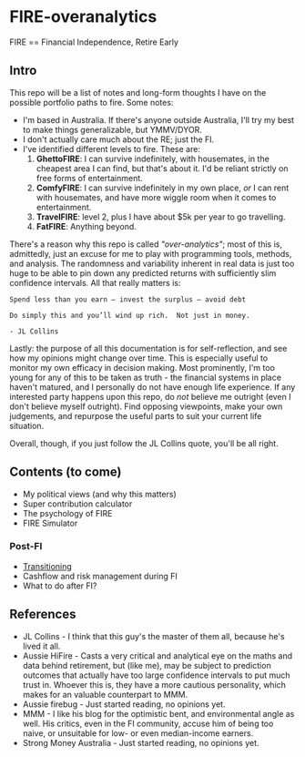 # FIRE-overanalytics

FIRE == Financial Independence, Retire Early

## Intro

This repo will be a list of notes and long-form thoughts I have on the possible portfolio paths to fire. Some notes:

* I'm based in Australia. If there's anyone outside Australia, I'll try my best to make things generalizable, but YMMV/DYOR. 
* I don't actually care much about the RE; just the FI. 
* I've identified different levels to fire. These are:
  1. **GhettoFIRE**: I can survive indefinitely, with housemates, in the cheapest area I can find, but that's about it. I'd be reliant strictly on free forms of entertainment. 
  2. **ComfyFIRE**: I can survive indefinitely in my own place, *or* I can rent with housemates, and have more wiggle room when it comes to entertainment. 
  3. **TravelFIRE**: level 2, plus I have about $5k per year to go travelling. 
  4. **FatFIRE**: Anything beyond. 
  
There's a reason why this repo is called *"over-analytics"*; most of this is, admittedly, just an excuse for me to play with programming tools, methods, and analysis. The randomness and variability inherent in real data is just too huge to be able to pin down any predicted returns with sufficiently slim confidence intervals. All that really matters is:

```
Spend less than you earn – invest the surplus – avoid debt

Do simply this and you’ll wind up rich.  Not just in money.

- JL Collins
```

Lastly: the purpose of all this documentation is for self-reflection, and see how my opinions might change over time. This is especially useful to monitor my own efficacy in decision making. Most prominently, I'm too young for any of this to be taken as truth - the financial systems in place haven't matured, and I personally do not have enough life experience. If any interested party happens upon this repo, do *not* believe me outright (even I don't believe myself outright). Find opposing viewpoints, make your own judgements, and repurpose the useful parts to suit your current life situation. 

Overall, though, if you just follow the JL Collins quote, you'll be all right. 

## Contents (to come)

* My political views (and why this matters)
* Super contribution calculator
* The psychology of FIRE
* FIRE Simulator

### Post-FI
* [Transitioning](https://github.com/Don86/fire-overanalytics/blob/master/transitioning.md)
* Cashflow and risk management during FI
* What to do after FI?

## References

* JL Collins - I think that this guy's the master of them all, because he's lived it all. 
* Aussie HiFire - Casts a very critical and analytical eye on the maths and data behind retirement, but (like me), may be subject to prediction outcomes that actually have too large confidence intervals to put much trust in. Whoever this is, they have a more cautious personality, which makes for an valuable counterpart to MMM. 
* Aussie firebug - Just started reading, no opinions yet. 
* MMM - I like his blog for the optimistic bent, and environmental angle as well. His critics, even in the FI community, accuse him of being too naive, or unsuitable for low- or even median-income earners. 
* Strong Money Australia - Just started reading, no opinions yet. 
